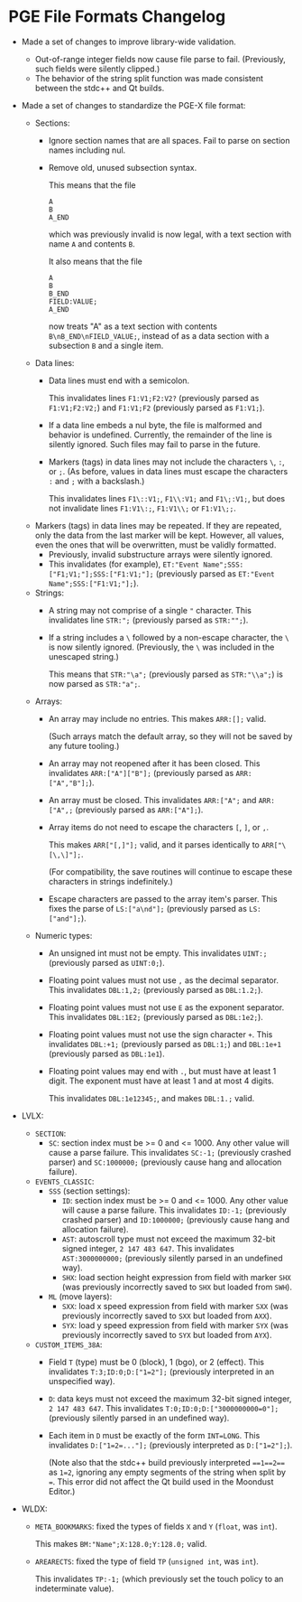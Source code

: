 PGE File Formats Changelog
==========================

* Made a set of changes to improve library-wide validation.
  * Out-of-range integer fields now cause file parse to fail. (Previously, such fields were silently clipped.)
  * The behavior of the string split function was made consistent between the stdc++ and Qt builds.

* Made a set of changes to standardize the PGE-X file format:
  * Sections:
    * Ignore section names that are all spaces. Fail to parse on section names including nul.
    * Remove old, unused subsection syntax.

      This means that the file

          A
          B
          A_END

      which was previously invalid is now legal, with a text section with name `A` and contents `B`.

      It also means that the file

          A
          B
          B_END
          FIELD:VALUE;
          A_END

      now treats "A" as a text section with contents `B\nB_END\nFIELD_VALUE;`, instead of as a data section with a subsection `B` and a single item.
  * Data lines:
    * Data lines must end with a semicolon.

      This invalidates lines `F1:V1;F2:V2?` (previously parsed as `F1:V1;F2:V2;`) and `F1:V1;F2` (previously parsed as `F1:V1;`).
    * If a data line embeds a nul byte, the file is malformed and behavior is undefined. Currently, the remainder of the line is silently ignored. Such files may fail to parse in the future.
    * Markers (tags) in data lines may not include the characters `\`, `:`, or `;`. (As before, values in data lines must escape the characters `:` and `;` with a backslash.)

      This invalidates lines `F1\::V1;`, `F1\\:V1;` and `F1\;:V1;`, but does not invalidate lines `F1:V1\:;`, `F1:V1\\;` or `F1:V1\;;`.
  * Markers (tags) in data lines may be repeated. If they are repeated, only the data from the last marker will be kept. However, all values, even the ones that will be overwritten, must be validly formatted.
    * Previously, invalid substructure arrays were silently ignored.
    * This invalidates (for example), `ET:"Event Name";SSS:["F1;V1;"];SSS:["F1:V1;"];` (previously parsed as `ET:"Event Name";SSS:["F1:V1;"];`).
  * Strings:
    * A string may not comprise of a single `"` character. This invalidates line `STR:";` (previously parsed as `STR:"";`).
    * If a string includes a `\` followed by a non-escape character, the `\` is now silently ignored. (Previously, the `\` was included in the unescaped string.)

      This means that `STR:"\a";` (previously parsed as `STR:"\\a";`) is now parsed as `STR:"a";`.
  * Arrays:
    * An array may include no entries. This makes `ARR:[];` valid.

      (Such arrays match the default array, so they will not be saved by any future tooling.)
    * An array may not reopened after it has been closed. This invalidates `ARR:["A"]["B"];` (previously parsed as `ARR:["A","B"];`).
    * An array must be closed. This invalidates `ARR:["A";` and `ARR:["A",;` (previously parsed as `ARR:["A"];`).
    * Array items do not need to escape the characters `[`, `]`, or `,`.

      This makes `ARR["[,]"];` valid, and it parses identically to `ARR["\[\,\]"];`.

      (For compatibility, the save routines will continue to escape these characters in strings indefinitely.)
    * Escape characters are passed to the array item's parser. This fixes the parse of `LS:["a\nd"];` (previously parsed as `LS:["and"];`).
  * Numeric types:
    * An unsigned int must not be empty. This invalidates `UINT:;` (previously parsed as `UINT:0;`).
    * Floating point values must not use `,` as the decimal separator. This invalidates `DBL:1,2;` (previously parsed as `DBL:1.2;`).
    * Floating point values must not use `E` as the exponent separator. This invalidates `DBL:1E2;` (previously parsed as `DBL:1e2;`).
    * Floating point values must not use the sign character `+`. This invalidates `DBL:+1;` (previously parsed as `DBL:1;`) and `DBL:1e+1` (previously parsed as `DBL:1e1`).
    * Floating point values may end with `.`, but must have at least 1 digit. The exponent must have at least 1 and at most 4 digits.

      This invalidates `DBL:1e12345;`, and makes `DBL:1.;` valid.
* LVLX:
  * `SECTION`:
    * `SC`: section index must be >= 0 and <= 1000. Any other value will cause a parse failure. This invalidates `SC:-1;` (previously crashed parser) and `SC:1000000;` (previously cause hang and allocation failure).
  * `EVENTS_CLASSIC`:
    * `SSS` (section settings):
      * `ID`: section index must be >= 0 and <= 1000. Any other value will cause a parse failure. This invalidates `ID:-1;` (previously crashed parser) and `ID:1000000;` (previously cause hang and allocation failure).
      * `AST`: autoscroll type must not exceed the maximum 32-bit signed integer, `2 147 483 647`. This invalidates `AST:3000000000;` (previously silently parsed in an undefined way).
      * `SHX`: load section height expression from field with marker `SHX` (was previously incorrectly saved to `SHX` but loaded from `SWH`).
    * `ML` (move layers):
      * `SXX`: load x speed expression from field with marker `SXX` (was previously incorrectly saved to `SXX` but loaded from `AXX`).
      * `SYX`: load y speed expression from field with marker `SYX` (was previously incorrectly saved to `SYX` but loaded from `AYX`).
  * `CUSTOM_ITEMS_38A`:
    * Field `T` (type) must be 0 (block), 1 (bgo), or 2 (effect). This invalidates `T:3;ID:0;D:["1=2"];` (previously interpreted in an unspecified way).
    * `D`: data keys must not exceed the maximum 32-bit signed integer, `2 147 483 647`. This invalidates `T:0;ID:0;D:["3000000000=0"];` (previously silently parsed in an undefined way).
    * Each item in `D` must be exactly of the form `INT=LONG`. This invalidates `D:["1=2=..."];` (previously interpreted as `D:["1=2"];`).

      (Note also that the stdc++ build previously interpreted `==1==2==` as `1=2`, ignoring any empty segments of the string when split by `=`. This error did not affect the Qt build used in the Moondust Editor.)
* WLDX:
  * `META_BOOKMARKS`: fixed the types of fields `X` and `Y` (`float`, was `int`).

    This makes `BM:"Name";X:128.0;Y:128.0;` valid.
  * `AREARECTS`: fixed the type of field `TP` (`unsigned int`, was `int`).

    This invalidates `TP:-1;` (which previously set the touch policy to an indeterminate value).

